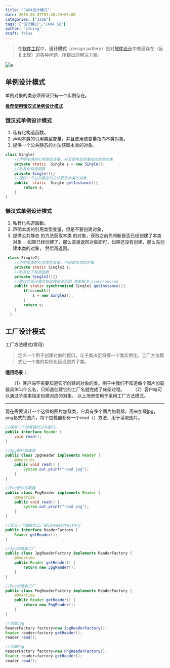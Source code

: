 ```yaml
---
title: "JAVA设计模式"
date: 2018-06-07T09:20:29+08:00
categories: ["J2SE"]
tags: ["设计模式","JAVA SE"]
author: "itning"
draft: false
---
```

> 在[软件工程](https://zh.wikipedia.org/wiki/%E8%BB%9F%E9%AB%94%E5%B7%A5%E7%A8%8B)中，**设计模式**（design pattern）是对[软件设计](https://zh.wikipedia.org/wiki/%E8%BB%9F%E4%BB%B6%E8%A8%AD%E8%A8%88)中普遍存在（反复出现）的各种问题，所提出的解决方案。 

![a](/images/2018-06-07-JAVA设计模式/a.png)
<!--more-->
## 单例设计模式

单例对象的类必须保证只有一个实例存在。 

<u>**推荐使用饿汉式单例设计模式**</u>

### 饿汉式单例设计模式

1. 私有化构造函数。
2. 声明本类的引用类型变量，并且使用该变量指向本类对象。
3. 提供一个公共静态的方法获取本类的对象。

```java
class Single{
	//声明本类的引用类型变量，并且使用该变量指向本类对象
	private static	Single s = new Single();
	//私有化构造函数
	private Single(){}
	//提供一个公共静态的方法获取本类的对象
	public	static  Single getInstance(){
		return s;
	}
}
```

### 懒汉式单例设计模式

1. 私有化构造函数。
2. 声明本类的引用类型变量，但是不要创建对象，
3. 提供公共静态 的方法获取本类 的对象，获取之前先判断是否已经创建了本类 对象
   ，如果已经创建了，那么直接返回对象即可，如果还没有创建，那么先创建本类的对象，
   然后再返回。

```java
 class Single2{
  	//声明本类的引用类型变量，不创建本类的对象
  	private static Single2 s;
  	//私有化了构造函数
  	private Single2(){}
  	//懒汉式设计模式有线程安全问题 简单解决:synchronized
  	public static synchronized Single2 getInstance(){
  		if(s==null){
  			s = new Single2();
  		}
  		return s;
  	}
  }
```

## 工厂设计模式

工厂方法模式(常用)

> 定义一个用于创建对象的接口，让子类决定将哪一个类实例化。工厂方法模式让一个类的实例化延迟到其子类。

**适用场景：**

　　（1）客户端不需要知道它所创建的对象的类。例子中我们不知道每个图片加载器具体叫什么名，只知道创建它的工厂名就完成了床架过程。
　　（2）客户端可以通过子类来指定创建对应的对象。
以上场景使用于采用工厂方法模式。

------

现在需要设计一个这样的图片加载类，它具有多个图片加载器，用来加载jpg，png格式的图片，每个加载器都有一个read（）方法，用于读取图片。

```java
//编写一个加载器的公共接口。
public interface Reader {
    void read();
}

//Jpg图片加载器
public class JpgReader implements Reader {
    @Override
    public void read() {
        System.out.print("read jpg");
    }
}

//Png图片加载器
public class PngReader implements Reader {
    @Override
    public void read() {
        System.out.print("read png");
    }
}

//定义一个抽象的工厂接口ReaderFactory
public interface ReaderFactory {
    Reader getReader();
}

//Jpg加载器工厂
public class JpgReaderFactory implements ReaderFactory {
    @Override
    public Reader getReader() {
        return new JpgReader();
    }
}

//Png加载器工厂
public class PngReaderFactory implements ReaderFactory {
    @Override
    public Reader getReader() {
        return new PngReader();
    }
}

//读取Jpg
ReaderFactory factory=new JpgReaderFactory();
Reader reader=factory.getReader();
reader.read();

//读取Png
ReaderFactory factory=new PngReaderFactory();
Reader reader=factory.getReader();
reader.read();
```

